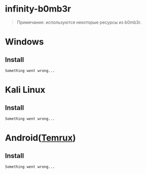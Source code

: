 # infinity-b0mb3r
>Примечание: используются некоторые ресурсы из b0mb3r.
# Windows
## Install
```Something went wrong...```
# Kali Linux
## Install
```Something went wrong...```
# Android([Temrux](https://www.google.com/url?sa=t&source=web&rct=j&url=https://play.google.com/store/apps/details%3Fid%3Dcom.termux%26hl%3Dru%26gl%3DUS%26auao%3Dfalse%26referrer%3Dutm_source%253Dgoogle%2526utm_medium%253Dorganic%2526utm_term%253Dtermux%26pcampaignid%3DAPPU_1_PgKzYauxHOWjrgSblqzADQ&ved=2ahUKEwiryPan29j0AhXlkYsKHRsLC9gQ5YQBegQIAxAC&usg=AOvVaw1bzw4EuLj8AwuTiEl0MB_S))
## Install
```Something went wrong...```

